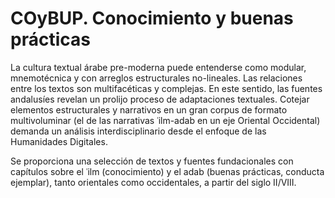 # COyBUP. Conocimiento y buenas prácticas

La cultura textual árabe pre-moderna puede entenderse como modular, mnemotécnica y con arreglos estructurales no-lineales. Las relaciones entre los textos son multifacéticas y complejas. En este sentido, las fuentes andalusíes revelan un prolijo proceso de adaptaciones textuales. Cotejar elementos estructurales y narrativos en un gran corpus de formato multivoluminar (el de las narrativas ʿilm-adab en un eje Oriental Occidental) demanda un análisis interdisciplinario desde el enfoque de las Humanidades Digitales.

Se proporciona una selección de textos y fuentes fundacionales con capítulos sobre el ʿilm (conocimiento) y el adab (buenas prácticas, conducta ejemplar), tanto orientales como occidentales, a partir del siglo II/VIII.

